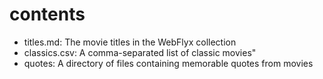 # contents

* titles.md: The movie titles in the WebFlyx collection
* classics.csv: A comma-separated list of classic movies"
* quotes: A directory of files containing memorable quotes from movies
